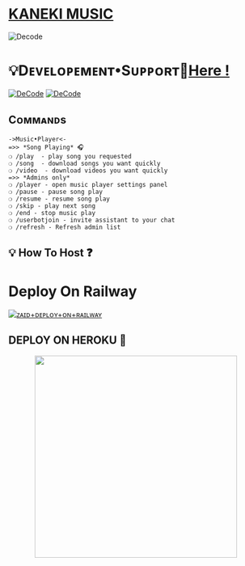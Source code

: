 
# [KANEKI MUSIC](https://t.me/Cyberhunt27) 

![Decode](https://github.com/TeamDeeCode/newkanekibot/blob/Pytgcalls/20211105_114009.gif) 

#  💡Dᴇᴠᴇʟᴏᴩᴇᴍᴇɴᴛ•Sᴜᴩᴩᴏʀᴛ👥[Here !](https://t.me/TebBotSupport)

[![DeCode](https://img.shields.io/badge/Kaneki%20-Support%20-blue)](https://t.me/TebBotSupport)
[![DeCode](https://img.shields.io/badge/Kaneki%20-Updates%20-blue)](https://t.me/TebMusicUpdate)


## Cᴏᴍᴍᴀɴᴅs
```
->Music•Player<-
=>> *Song Playing* 🎧 
❍ /play  - play song you requested
❍ /song  - download songs you want quickly
❍ /video  - download videos you want quickly
=>> *Admins only*
❍ /player - open music player settings panel
❍ /pause - pause song play
❍ /resume - resume song play
❍ /skip - play next song
❍ /end - stop music play
❍ /userbotjoin - invite assistant to your chat
❍ /refresh - Refresh admin list

```


## 💡 How To Host ❓️


# Deploy On Railway

[![ᴢᴀɪᴅ+ᴅᴇᴘʟᴏʏ+ᴏɴ+ʀᴀɪʟᴡᴀʏ](https://railway.app/button.svg)](https://railway.app/new/template?template=https://github.com/newkanekibot/KanekiMusik&envs=SESSION_NAME,BOT_TOKEN,BOT_USERNAME,ASSISTANT_NAME,BOT_OWNER,LOG_CHANNEL,UPDATES_CHANNEL,API_ID,API_HASH,SUDO_USERS,DURATION_LIMIT)

## DEPLOY ON HEROKU 🚀



<p align="center"><a href="https://heroku.com/deploy?template=https://github.com/newkanekibot/KanekiMusik"><img src="https://img.shields.io/badge/DECODE-HEROKU-green?style=plastic&logo=heroku&logoColor=yellow"width="400"heigh="8000" /></a></p>

